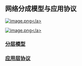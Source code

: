 ## 网络分成模型与应用协议

<a data-fancybox title="image.png" href="https://p9-juejin.byteimg.com/tos-cn-i-k3u1fbpfcp/a93fa270a1404fd59c27f38764d86f4a~tplv-k3u1fbpfcp-watermark.image?">![image.png](https://p9-juejin.byteimg.com/tos-cn-i-k3u1fbpfcp/a93fa270a1404fd59c27f38764d86f4a~tplv-k3u1fbpfcp-watermark.image?)</a>


<a data-fancybox title="image.png" href="https://p1-juejin.byteimg.com/tos-cn-i-k3u1fbpfcp/4852fd81fe7b4742b5e20edb1f950c2d~tplv-k3u1fbpfcp-watermark.image?">![image.png](https://p1-juejin.byteimg.com/tos-cn-i-k3u1fbpfcp/4852fd81fe7b4742b5e20edb1f950c2d~tplv-k3u1fbpfcp-watermark.image?)</a>

### 分层模型

### 应用层协议
